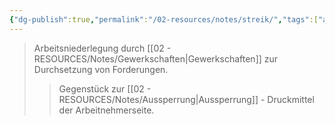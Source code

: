 ```yaml
---
{"dg-publish":true,"permalink":"/02-resources/notes/streik/","tags":["arbeitsrecht/arbeitskampf"],"noteIcon":"","updated":"2025-09-05T10:12:32.000+02:00"}
---
```


>Arbeitsniederlegung durch [[02 - RESOURCES/Notes/Gewerkschaften\|Gewerkschaften]] zur Durchsetzung von Forderungen.
>>Gegenstück zur [[02 - RESOURCES/Notes/Aussperrung\|Aussperrung]] - Druckmittel der Arbeitnehmerseite.